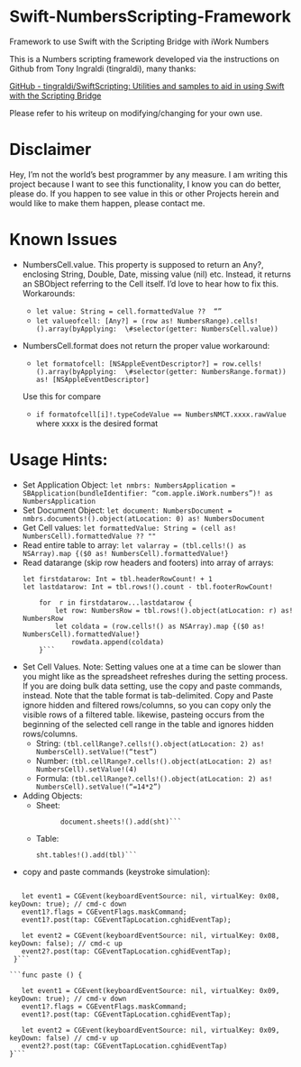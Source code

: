 # Swift-NumbersScripting-Framework
Framework to use Swift with the Scripting Bridge with iWork Numbers

This is a Numbers scripting framework developed via the instructions  on Github from Tony Ingraldi  (tingraldi), many thanks:

[GitHub - tingraldi/SwiftScripting: Utilities and samples to aid in using Swift with the Scripting Bridge](https://github.com/tingraldi/SwiftScripting)

Please refer to his writeup on modifying/changing for your own use.
# Disclaimer
Hey, I’m not the world’s best programmer by any measure.  I am writing this project because I want to see this functionality, I know you can do better, please do.  If you happen to see value in this or other Projects herein and would like to make them happen, please contact me.

# Known Issues
* NumbersCell.value. This property is supposed to return an Any?, enclosing String, Double, Date, missing value (nil) etc.  Instead, it returns an SBObject referring to the Cell itself.    I’d love to hear how to fix this. Workarounds:
	* ```let value: String = cell.formattedValue ??  “”```
	* ```let valueofcell: [Any?] = (row as! NumbersRange).cells!().array(byApplying:  \#selector(getter: NumbersCell.value))```
* NumbersCell.format does not return the proper value workaround:
	* ```let formatofcell: [NSAppleEventDescriptor?] = row.cells!().array(byApplying:  \#selector(getter: NumbersRange.format)) as! [NSAppleEventDescriptor]```
	
	Use this for compare
	* ```if formatofcell[i]!.typeCodeValue == NumbersNMCT.xxxx.rawValue``` where xxxx is the desired format
	 
# Usage Hints:
* Set Application Object:
```let nmbrs: NumbersApplication = SBApplication(bundleIdentifier: “com.apple.iWork.numbers”)! as NumbersApplication```
* Set Document Object:
```let document: NumbersDocument = nmbrs.documents!().object(atLocation: 0) as! NumbersDocument```
* Get Cell values:
```let formattedValue: String = (cell as! NumbersCell).formattedValue ?? ""```
* Read entire table to array:
```let valarray = (tbl.cells!() as NSArray).map {($0 as! NumbersCell).formattedValue!}```
* Read datarange (skip row headers and footers) into array of arrays:
	```var rowdata: [[String]] = []
   	let firstdatarow: Int = tbl.headerRowCount! + 1
   	let lastdatarow: Int = tbl.rows!().count - tbl.footerRowCount!
    
    	for  r in firstdatarow...lastdatarow {
        	let row: NumbersRow = tbl.rows!().object(atLocation: r) as! NumbersRow        
        	let coldata = (row.cells!() as NSArray).map {($0 as! NumbersCell).formattedValue!}
        		rowdata.append(coldata)
    	}```
* Set Cell Values. Note: Setting values one at a time can be slower than you might like as the spreadsheet refreshes during the setting process.  If you are doing bulk data setting, use the copy and paste commands, instead.  Note that the table format is tab-delimited.  Copy and Paste ignore hidden and filtered rows/columns, so you can copy only the visible rows of a filtered table. likewise, pasteing occurs from the beginning of the selected cell range in the table and ignores hidden rows/columns.
	* String: ```(tbl.cellRange?.cells!().object(atLocation: 2) as! NumbersCell).setValue!(“test”)```
	* Number: ```(tbl.cellRange?.cells!().object(atLocation: 2) as! NumbersCell).setValue!(4)```
	* Formula: ```(tbl.cellRange?.cells!().object(atLocation: 2) as! NumbersCell).setValue!(“=14*2”)```
* Adding Objects:
	* Sheet:
	  ```sht  = objectWithApplication(nmbrs, scriptingClass: NumbersScripting.sheet)
            document.sheets!().add(sht)```
	* Table:
        ```tbl = objectWithApplication(nmbrs, scriptingClass: NumbersScripting.table)
        sht.tables!().add(tbl)```
* copy and paste commands (keystroke simulation):
 
 ```func copy() {
     
    let event1 = CGEvent(keyboardEventSource: nil, virtualKey: 0x08, keyDown: true); // cmd-c down
    event1?.flags = CGEventFlags.maskCommand;
    event1?.post(tap: CGEventTapLocation.cghidEventTap);
    
    let event2 = CGEvent(keyboardEventSource: nil, virtualKey: 0x08, keyDown: false); // cmd-c up
    event2?.post(tap: CGEventTapLocation.cghidEventTap);
  }```

```func paste () {
    
    let event1 = CGEvent(keyboardEventSource: nil, virtualKey: 0x09, keyDown: true); // cmd-v down
    event1?.flags = CGEventFlags.maskCommand;
    event1?.post(tap: CGEventTapLocation.cghidEventTap);
    
    let event2 = CGEvent(keyboardEventSource: nil, virtualKey: 0x09, keyDown: false) // cmd-v up
    event2?.post(tap: CGEventTapLocation.cghidEventTap)
}```

